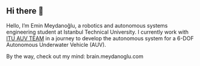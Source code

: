 ## Hi there 👋

Hello, I’m Emin Meydanoğlu, a robotics and autonomous systems engineering student at Istanbul Technical University. I currently work with [ITU AUV TEAM](https://github.com/itu-auv) in a journey to develop the autonomous system for a 6-DOF Autonomous Underwater Vehicle (AUV).

By the way, check out my mind: brain.meydanoglu.com


